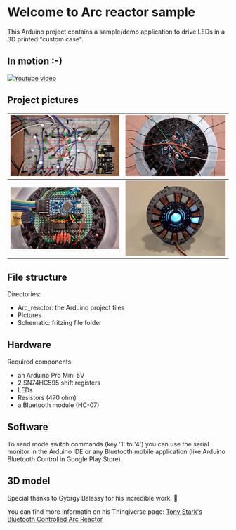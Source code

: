# Welcome to Arc reactor sample

This Arduino project contains a sample/demo application to drive LEDs in a 3D printed "custom case".

In motion :-)
-----------------
[![Youtube video](https://img.youtube.com/vi/b2yPtyNsJaY/0.jpg)](http://www.youtube.com/watch?v=b2yPtyNsJaY)

Project pictures
-----------------
![LEDs_on_breadboard](Pictures/web/LEDs_on_breadboard_web.jpg) | ![Inner_LED_setup](Pictures/web/Inner_LED_setup_web.jpg)
------------ | -------------
![Custom_PCB_with_arduino_web](Pictures/web/Custom_PCB_with_arduino_web.jpg) | ![Final](Pictures/web/Final_web.jpg)

File structure
-----------------
Directories:
* Arc_reactor: the Arduino project files
* Pictures
* Schematic: fritzing file folder

Hardware
-----------------
Required components:
* an Arduino Pro Mini 5V
* 2 SN74HC595 shift registers
* LEDs
* Resistors (470 ohm)
* a Bluetooth module (HC-07)

Software
-----------------
To send mode switch commands (key '1' to '4') you can use the serial monitor in the Arduino IDE or any Bluetooth mobile application (like Arduino Bluetooth Control in Google Play Store).

3D model
-----------------
Special thanks to Gyorgy Balassy for his incredible work. :clap:

You can find more informatin on his Thingiverse page: [Tony Stark's Bluetooth Controlled Arc Reactor](http://www.thingiverse.com/thing:2069812)

